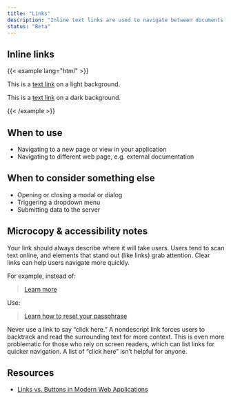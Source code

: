```yaml
---
title: "Links"
description: "Inline text links are used to navigate between documents (pages)."
status: "Beta"
---
```


## Inline links
{{< example lang="html" >}}<p class="rvt-m-top-remove">This is a <a href="#0">text link</a> on a light background.</p>
<p class="bg-midnight rvt-p-all-sm">This is a <a href="#0">text link</a> on a dark background.</p>
{{< /example >}}

## When to use
- Navigating to a new page or view in your application
- Navigating to different web page, e.g. external documentation

## When to consider something else
- Opening or closing a modal or dialog
- Triggering a dropdown menu
- Submitting data to the server

## Microcopy & accessibility notes
Your link should always describe where it will take users. Users tend to scan text online, and elements that stand out (like links) grab attention. Clear links can help users navigate more quickly.

For example, instead of:

> [Learn more](https://kb.iu.edu/d/ataz)

Use:

> [Learn how to reset your passphrase](https://kb.iu.edu/d/ataz)

Never use a link to say “click here.” A nondescript link forces users to backtrack and read the surrounding text for more context. This is even more problematic for those who rely on screen readers, which can list links for quicker navigation. A list of “click here” isn’t helpful for anyone.

## Resources
- [Links vs. Buttons in Modern Web Applications](https://marcysutton.com/links-vs-buttons-in-modern-web-applications/)
